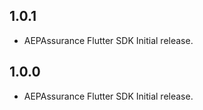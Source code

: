 ## 1.0.1

* AEPAssurance Flutter SDK Initial release.

## 1.0.0

* AEPAssurance Flutter SDK Initial release.
